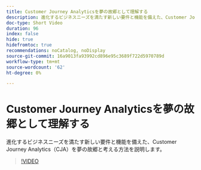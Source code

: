 ```yaml
---
title: Customer Journey Analyticsを夢の故郷として理解する
description: 進化するビジネスニーズを満たす新しい要件と機能を備えた、Customer Journey Analytics（CJA）を夢の故郷と考える方法を説明します。
doc-type: Short Video
duration: 96
index: false
hide: true
hidefromtoc: true
recommendations: noCatalog, noDisplay
source-git-commit: 16a9013fa93992cd896e95c3689f722d5970789d
workflow-type: tm+mt
source-wordcount: '62'
ht-degree: 0%

---
```



# Customer Journey Analyticsを夢の故郷として理解する

進化するビジネスニーズを満たす新しい要件と機能を備えた、Customer Journey Analytics（CJA）を夢の故郷と考える方法を説明します。

<!-- 62_S113_3442460_95_understanding-customer-journey-analytics-as-your-dream-home -->
>[!VIDEO](https://video.tv.adobe.com/v/3458327/?learn=on&enablevpops=true)

